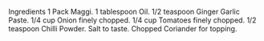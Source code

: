 Ingredients
1 Pack Maggi.
1 tablespoon Oil.
1/2 teaspoon Ginger Garlic Paste.
1/4 cup Onion finely chopped.
1/4 cup Tomatoes finely chopped.
1/2 teaspoon Chilli Powder.
Salt to taste.
Chopped Coriander for topping.
